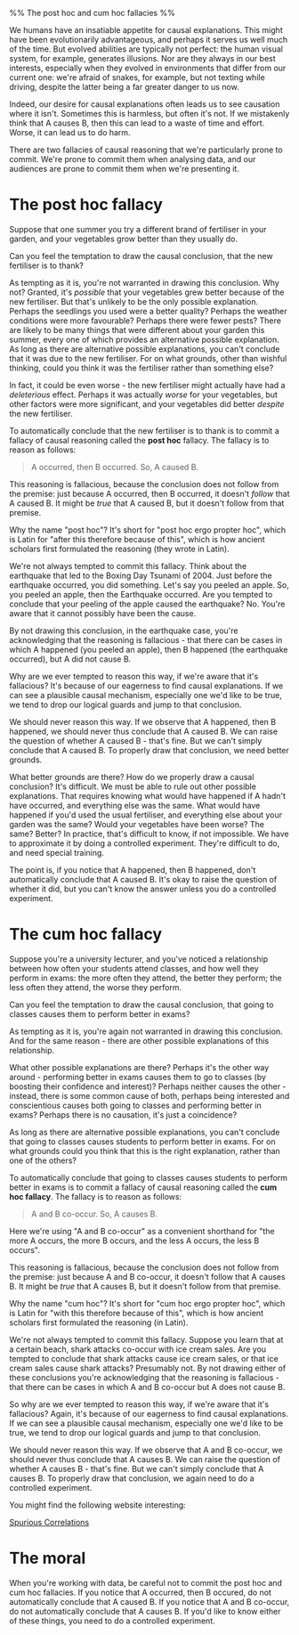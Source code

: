 %% The post hoc and cum hoc fallacies %%

We humans have an insatiable appetite for causal explanations. This might have been evolutionarily advantageous, and perhaps it serves us well much of the time. But evolved abilities are typically not perfect: the human visual system, for example, generates illusions. Nor are they always in our best interests, especially when they evolved in environments that differ from our current one: we're afraid of snakes, for example, but not texting while driving, despite the latter being a far greater danger to us now.

Indeed, our desire for causal explanations often leads us to see causation where it isn't. Sometimes this is harmless, but often it's not. If we mistakenly think that A causes B, then this can lead to a waste of time and effort. Worse, it can lead us to do harm.

There are two fallacies of causal reasoning that we're particularly prone to commit. We're prone to commit them when analysing data, and our audiences are prone to commit them when we're presenting it.

# The post hoc fallacy

Suppose that one summer you try a different brand of fertiliser in your garden, and your vegetables grow better than they usually do.

Can you feel the temptation to draw the causal conclusion, that the new fertiliser is to thank?

As tempting as it is, you're not warranted in drawing this conclusion. Why not? Granted, it's *possible* that your vegetables grew better because of the new fertiliser. But that's unlikely to be the only possible explanation. Perhaps the seedlings you used were a better quality? Perhaps the weather conditions were more favourable? Perhaps there were fewer pests? There are likely to be many things that were different about your garden this summer, every one of which provides an alternative possible explanation. As long as there are alternative possible explanations, you can't conclude that it was due to the new fertiliser. For on what grounds, other than wishful thinking, could you think it was the fertiliser rather than something else?

In fact, it could be even worse - the new fertiliser might actually have had a *deleterious* effect. Perhaps it was actually *worse* for your vegetables, but other factors were more significant, and your vegetables did better *despite* the new fertiliser. 

To automatically conclude that the new fertiliser is to thank is to commit a fallacy of causal reasoning called the **post hoc** fallacy. The fallacy is to reason as follows:

> A occurred, then B occurred. So, A caused B.

This reasoning is fallacious, because the conclusion does not follow from the premise: just because A occurred, then B occurred, it doesn't *follow* that A caused B. It might be *true* that A caused B, but it doesn't follow from that premise.

Why the name "post hoc"? It's short for "post hoc ergo propter hoc", which is Latin for "after this therefore because of this", which is how ancient scholars first formulated the reasoning (they wrote in Latin).

We're not always tempted to commit this fallacy. Think about the earthquake that led to the Boxing Day Tsunami of 2004. Just before the earthquake occurred, you did something. Let's say you peeled an apple. So, you peeled an apple, then the Earthquake occurred. Are you tempted to conclude that your peeling of the apple caused the earthquake? No. You're aware that it cannot possibly have been the cause.

By not drawing this conclusion, in the earthquake case, you're acknowledging that the reasoning is fallacious - that there can be cases in which A happened (you peeled an apple), then B happened (the earthquake occurred), but A did not cause B.

Why are we ever tempted to reason this way, if we're aware that it's fallacious? It's because of our eagerness to find causal explanations. If we can see a plausible causal mechanism, especially one we'd like to be true, we tend to drop our logical guards and jump to that conclusion.

We should never reason this way. If we observe that A happened, then B happened, we should never thus conclude that A caused B. We can raise the question of whether A caused B - that's fine. But we can't simply conclude that A caused B. To properly draw that conclusion, we need better grounds.

What better grounds are there? How do we properly draw a causal conclusion? It's difficult. We must be able to rule out other possible explanations. That requires knowing what would have happened if A hadn't have occurred, and everything else was the same. What would have happened if you'd used the usual fertiliser, and everything else about your garden was the same? Would your vegetables have been worse? The same? Better? In practice, that's difficult to know, if not impossible. We have to approximate it by doing a controlled experiment. They're difficult to do, and need special training.

The point is, if you notice that A happened, then B happened, don't automatically conclude that A caused B. It's okay to raise the question of whether it did, but you can't know the answer unless you do a controlled experiment.

# The cum hoc fallacy

Suppose you're a university lecturer, and you've noticed a relationship between how often your students attend classes, and how well they perform in exams: the more often they attend, the better they perform; the less often they attend, the worse they perform.

Can you feel the temptation to draw the causal conclusion, that going to classes causes them to perform better in exams?

As tempting as it is, you're again not warranted in drawing this conclusion. And for the same reason - there are other possible explanations of this relationship.

What other possible explanations are there? Perhaps it's the other way around - performing better in exams causes them to go to classes (by boosting their confidence and interest)? Perhaps neither causes the other - instead, there is some common cause of both, perhaps being interested and conscientious causes both going to classes and performing better in exams? Perhaps there is no causation, it's just a coincidence?

As long as there are alternative possible explanations, you can't conclude that going to classes causes students to perform better in exams. For on what grounds could you think that this is the right explanation, rather than one of the others?

To automatically conclude that going to classes causes students to perform better in exams is to commit a fallacy of causal reasoning called the **cum hoc fallacy**. The fallacy is to reason as follows:

> A and B co-occur. So, A causes B.

Here we're using "A and B co-occur" as a convenient shorthand for "the more A occurs, the more B occurs, and the less A occurs, the less B occurs".  

This reasoning is fallacious, because the conclusion does not follow from the premise: just because A and B co-occur, it doesn't follow that A causes B. It might be *true* that A causes B, but it doesn't follow from that premise.

Why the name "cum hoc"? It's short for "cum hoc ergo propter hoc", which is Latin for "with this therefore because of this", which is how ancient scholars first formulated the reasoning (in Latin).

We're not always tempted to commit this fallacy. Suppose you learn that at a certain beach, shark attacks co-occur with ice cream sales. Are you tempted to conclude that shark attacks cause ice cream sales, or that ice cream sales cause shark attacks? Presumably not. By not drawing either of these conclusions you're acknowledging that the reasoning is fallacious - that there can be cases in which A and B co-occur but A does not cause B.

So why are we ever tempted to reason this way, if we're aware that it's fallacious? Again, it's because of our eagerness to find causal explanations. If we can see a plausible causal mechanism, especially one we'd like to be true, we tend to drop our logical guards and jump to that conclusion.

We should never reason this way. If we observe that A and B co-occur, we should never thus conclude that A causes B. We can raise the question of whether A causes B - that's fine. But we can't simply conclude that A causes B. To properly draw that conclusion, we again need to do a controlled experiment.

You might find the following website interesting:

[Spurious Correlations](http://tylervigen.com/spurious-correlations)

# The moral

When you're working with data, be careful not to commit the post hoc and cum hoc fallacies. If you notice that A occurred, then B occured, do not automatically conclude that A caused B. If you notice that A and B co-occur, do not automatically conclude that A causes B. If you'd like to know either of these things, you need to do a controlled experiment.